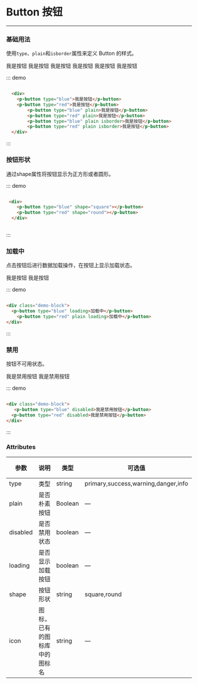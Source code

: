 # Button 按钮
----
### 基础用法
使用```type```、```plain```和```isborder```属性来定义 Button 的样式。

<div class="demo-block">
  <div>
    <p-button type="blue">我是按钮</p-button>
    <p-button type="red">我是按钮</p-button>
		<p-button type="blue" plain>我是按钮</p-button>
		<p-button type="red" plain>我是按钮</p-button>
		<p-button type="blue" plain isborder>我是按钮</p-button>
		<p-button type="red" plain isborder>我是按钮</p-button>
  </div>
</div>

::: demo
```html

  <div>
    <p-button type="blue">我是按钮</p-button>
    <p-button type="red">我是按钮</p-button>
		<p-button type="blue" plain>我是按钮</p-button>
		<p-button type="red" plain>我是按钮</p-button>
		<p-button type="blue" plain isborder>我是按钮</p-button>
		<p-button type="red" plain isborder>我是按钮</p-button>
  </div>

```
:::

### 按钮形状

通过shape属性将按钮显示为正方形或者圆形。

<div class="demo-block">
  <div>
    <p-button type="blue" plain shape="square" icon="A"></p-button>
    <p-button type="red" shape="round" icon="B"></p-button>
  </div>
</div>

::: demo
```html

 <div>
    <p-button type="blue" shape="square"></p-button>
    <p-button type="red" shape="round"></p-button>
  </div>
  
```
:::


### 加载中

点击按钮后进行数据加载操作，在按钮上显示加载状态。

<div class="demo-block">
  <p-button type="blue" loading>我是按钮</p-button>
	<p-button type="red" plain loading>我是按钮</p-button>
</div>

::: demo
```html

<div class="demo-block">
  <p-button type="blue" loading>加载中</p-button>
	<p-button type="red" plain loading>加载中</p-button>
</div>

```
:::

### 禁用

按钮不可用状态。

<div class="demo-block">
  <p-button type="blue" disabled>我是禁用按钮</p-button>
	<p-button type="red" disabled>我是禁用按钮</p-button>
</div>

::: demo
```html

<div class="demo-block">
   <p-button type="blue" disabled>我是禁用按钮</p-button>
  <p-button type="red" disabled>我是禁用按钮</p-button>
</div>

```
:::


### Attributes
| 参数      | 说明    | 类型      | 可选值       | 默认值   |
|---------- |-------- |---------- |-------------  |-------- |
| type     | 类型   | string    |   primary,success,warning,danger,info |     —    |
| plain     | 是否朴素按钮   | Boolean    | — | false   |
| disabled  | 是否禁用状态    | boolean   | —   | false   |
| loading  | 是否显示加载按钮    | boolean   | —   | false   |
| shape  | 按钮形状 | string   |  square,round  |  —  |
| icon  | 图标，已有的图标库中的图标名 | string   |  —  |  —  |
